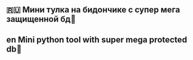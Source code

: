 ## 🇷🇺 Мини тулка на бидончике с супер мега защищенной бд🧢

## en Mini python tool with super mega protected db🧢
